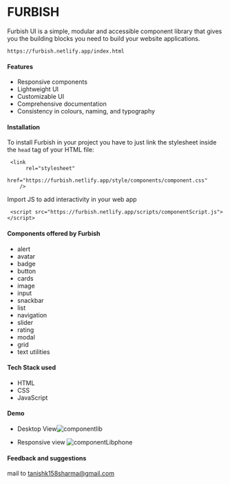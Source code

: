 
# FURBISH 

Furbish UI is a simple, modular and accessible component library that gives you the building blocks you need to build your website applications.
```
https://furbish.netlify.app/index.html
```
#### Features

- Responsive components
- Lightweight UI
- Customizable UI
- Comprehensive documentation
- Consistency in colours, naming, and typography



#### Installation
To install Furbish in your project you have to just link the stylesheet inside the `head` tag of your HTML file:
```
 <link
      rel="stylesheet"
      href="https://furbish.netlify.app/style/components/component.css"
    />
```
Import JS to add interactivity in your web app
```
 <script src="https://furbish.netlify.app/scripts/componentScript.js"></script>
```
#### Components offered by Furbish 

- alert
- avatar
- badge
- button
- cards
- image
- input
- snackbar
- list
- navigation
- slider
- rating
- modal
- grid
- text utilities
 
 

#### Tech Stack used

- HTML
- CSS
- JavaScript

#### Demo
- Desktop View![componentlib](https://user-images.githubusercontent.com/90030549/155008118-e35a0e4c-53ec-43ee-a0d1-8274551a68cf.gif)

- Responsive view 
![componentLibphone](https://user-images.githubusercontent.com/90030549/155009004-29710b94-3526-4465-a808-0dbe17ebf1ce.gif)


#### Feedback and suggestions
mail to [tanishk158sharma@gmail.com](mailto:tanishk158sharma@gmail.com)


